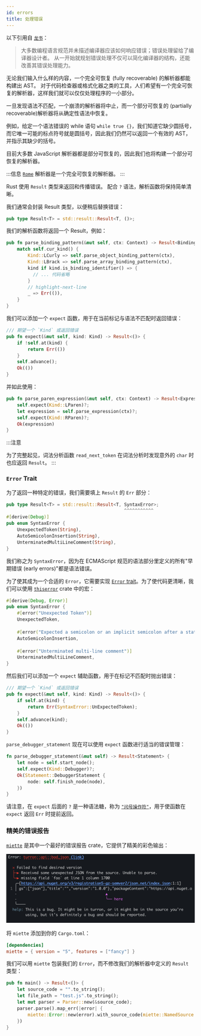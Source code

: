 ```yaml
---
id: errors
title: 处理错误
---
```


以下引用自 [`龙书`](https://www.amazon.com/Compilers-Principles-Techniques-Tools-2nd/dp/0321486811)：

> 大多数编程语言规范并未描述编译器应该如何响应错误；错误处理留给了编译器设计者。
> 从一开始就规划错误处理不仅可以简化编译器的结构，还能改善其错误处理能力。

无论我们输入什么样的内容，一个完全可恢复 (fully recoverable) 的解析器都能构建出 AST。
对于代码检查器或格式化器之类的工具，人们希望有一个完全可恢复的解析器，这样我们就可以仅仅处理程序的一小部分。

一旦发现语法不匹配，一个崩溃的解析器将中止，而一个部分可恢复的 (partially recoverable)解析器将从确定性语法中恢复。

例如，给定一个语法错误的 while 语句 `while true {}`，我们知道它缺少圆括号，而它唯一可能的标点符号就是圆括号，因此我们仍然可以返回一个有效的 AST，并指示其缺少的括号。

目前大多数 JavaScript 解析器都是部分可恢复的，因此我们也将构建一个部分可恢复的解析器。

:::信息
[`Rome`](https://github.com/rome/tools) 解析器是一个完全可恢复的解析器。
:::

Rust 使用 `Result` 类型来返回和传播错误。
配合 `?` 语法，解析函数将保持简单清晰。

我们通常会封装 Result 类型，以便稍后替换错误：

```rust
pub type Result<T> = std::result::Result<T, ()>;
```

我们的解析函数将返回一个 Result，例如：

```rust
pub fn parse_binding_pattern(&mut self, ctx: Context) -> Result<BindingPattern<'a>> {
    match self.cur_kind() {
        Kind::LCurly => self.parse_object_binding_pattern(ctx),
        Kind::LBrack => self.parse_array_binding_pattern(ctx),
        kind if kind.is_binding_identifier() => {
          // ... 代码省略
        }
        // highlight-next-line
        _ => Err(()),
    }
}
```

我们可以添加一个 `expect` 函数，用于在当前标记与语法不匹配时返回错误：

```rust
/// 期望一个 `Kind` 或返回错误
pub fn expect(&mut self, kind: Kind) -> Result<()> {
    if !self.at(kind) {
        return Err(())
    }
    self.advance();
    Ok(())
}
```

并如此使用：

```rust
pub fn parse_paren_expression(&mut self, ctx: Context) -> Result<Expression> {
    self.expect(Kind::LParen)?;
    let expression = self.parse_expression(ctx)?;
    self.expect(Kind::RParen)?;
    Ok(expression)
}
```

:::注意

为了完整起见，词法分析函数 `read_next_token` 在词法分析时发现意外的 `char` 时也应返回 `Result`。
:::

### `Error` Trait

为了返回一种特定的错误，我们需要填上 `Result` 的 `Err` 部分：

```rust
pub type Result<T> = std::result::Result<T, SyntaxError>;
                                            ^^^^^^^^^^^
#[derive(Debug)]
pub enum SyntaxError {
    UnexpectedToken(String),
    AutoSemicolonInsertion(String),
    UnterminatedMultiLineComment(String),
}
```

我们称之为 `SyntaxError`，因为在 ECMAScript 规范的语法部分里定义的所有"早期错误 (early errors)"都是语法错误。

为了使其成为一个合适的 `Error`，它需要实现 [`Error` trait](https://doc.rust-lang.org/std/error/trait.Error.html)。为了使代码更清晰，我们可以使用 [`thiserror`](https://docs.rs/thiserror/latest/thiserror) crate 中的宏：

```rust
#[derive(Debug, Error)]
pub enum SyntaxError {
    #[error("Unexpected Token")]
    UnexpectedToken,

    #[error("Expected a semicolon or an implicit semicolon after a statement, but found none")]
    AutoSemicolonInsertion,

    #[error("Unterminated multi-line comment")]
    UnterminatedMultiLineComment,
}
```

然后我们可以添加一个 `expect` 辅助函数，用于在标记不匹配时抛出错误：

```rust
/// 期望一个 `Kind` 或返回错误
pub fn expect(&mut self, kind: Kind) -> Result<()> {
    if self.at(kind) {
        return Err(SyntaxError::UnExpectedToken);
    }
    self.advance(kind);
    Ok(())
}
```

`parse_debugger_statement` 现在可以使用 `expect` 函数进行适当的错误管理：

```rust
fn parse_debugger_statement(&mut self) -> Result<Statement> {
    let node = self.start_node();
    self.expect(Kind::Debugger)?;
    Ok(Statement::DebuggerStatement {
        node: self.finish_node(node),
    })
}
```

请注意，在 `expect` 后面的 `?` 是一种语法糖，称为 [`"问号操作符"`](https://doc.rust-lang.org/book/ch09-02-recoverable-errors-with-result.html#a-shortcut-for-propagating-errors-the--operator)，用于使函数在 `expect` 返回 `Err` 时提前返回。

### 精美的错误报告

[`miette`](https://docs.rs/miette/latest/miette) 是其中一个最好的错误报告 crate，它提供了精美的彩色输出：

![`miette`](https://raw.githubusercontent.com/zkat/miette/main/images/serde_json.png)

将 `miette` 添加到你的 `Cargo.toml`：

```toml
[dependencies]
miette = { version = "5", features = ["fancy"] }
```

我们可以用 `miette` 包装我们的 `Error`，而不修改我们的解析器中定义的 `Result` 类型：

```rust
pub fn main() -> Result<()> {
    let source_code = "".to_string();
    let file_path = "test.js".to_string();
    let mut parser = Parser::new(&source_code);
    parser.parse().map_err(|error| {
        miette::Error::new(error).with_source_code(miette::NamedSource::new(file_path, source_code))
    })
}
```
